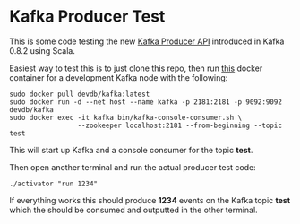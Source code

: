 # Kafka Producer Test #

This is some code testing the new [Kafka Producer API](http://kafka.apache.org/documentation.html#producerapi)
introduced in Kafka 0.8.2 using Scala.

Easiest way to test this is to just clone this repo, then run [this](https://registry.hub.docker.com/u/devdb/kafka/)
docker container for a development Kafka node with the following:
```
sudo docker pull devdb/kafka:latest
sudo docker run -d --net host --name kafka -p 2181:2181 -p 9092:9092 devdb/kafka
sudo docker exec -it kafka bin/kafka-console-consumer.sh \
                 --zookeeper localhost:2181 --from-beginning --topic test
```
This will start up Kafka and a console consumer for the topic **test**.

Then open another terminal and run the actual producer test code:
```
./activator "run 1234"
```

If everything works this should produce **1234** events on the Kafka topic **test** which the should be
consumed and outputted in the other terminal.
